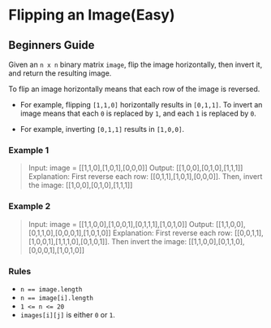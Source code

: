 # Flipping an Image(Easy)

## Beginners Guide

Given an `n x n` binary matrix `image`, flip the image horizontally, then invert it, and return the resulting image.

To flip an image horizontally means that each row of the image is reversed.

* For example, flipping `[1,1,0]` horizontally results in `[0,1,1]`.
To invert an image means that each `0` is replaced by `1`, and each `1` is replaced by `0`.

* For example, inverting `[0,1,1]` results in `[1,0,0]`.

### Example 1

>Input: image = [[1,1,0],[1,0,1],[0,0,0]]
Output: [[1,0,0],[0,1,0],[1,1,1]]
Explanation: First reverse each row: [[0,1,1],[1,0,1],[0,0,0]].
Then, invert the image: [[1,0,0],[0,1,0],[1,1,1]]

### Example 2

>Input: image = [[1,1,0,0],[1,0,0,1],[0,1,1,1],[1,0,1,0]]
Output: [[1,1,0,0],[0,1,1,0],[0,0,0,1],[1,0,1,0]]
Explanation: First reverse each row: [[0,0,1,1],[1,0,0,1],[1,1,1,0],[0,1,0,1]].
Then invert the image: [[1,1,0,0],[0,1,1,0],[0,0,0,1],[1,0,1,0]]

### Rules

* `n == image.length`
* `n == image[i].length`
* `1 <= n <= 20`
* `images[i][j]` is either `0` or `1`.
